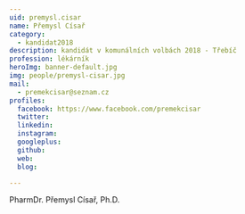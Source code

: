 ```yaml
---
uid: premysl.cisar
name: Přemysl Císař
category:
  - kandidat2018
description: kandidát v komunálních volbách 2018 - Třebíč
profession: lékárník
heroImg: banner-default.jpg
img: people/premysl-cisar.jpg
mail:
  - premekcisar@seznam.cz
profiles:
  facebook: https://www.facebook.com/premekcisar
  twitter:
  linkedin:
  instagram:
  googleplus:
  github:
  web:
  blog:

---
```


PharmDr. Přemysl Císař, Ph.D.
